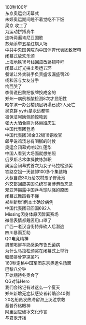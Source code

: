 100秒100年  
东京奥运会闭幕式  
朱婷奥运期间睡不着觉吃不下饭  
吴京 收工了  
为运动拼搏真牛  
连听两遍肯尼亚国歌  
苏炳添举五星红旗入场  
中共中央国务院向中国体育代表团致贺电  
闭幕式放欢乐颂  
上海地铁16号线回应改卧铺呼吁  
闭幕式灯光拼出奥运五环  
餐馆让外卖骑手负责盛饭漏盛罚20  
杨和苏与女友分手  
梅西哭了  
李倩说巴黎把银牌换成金的  
郑州一病例核酸检测8次才显阳性  
哈尔滨一办公楼顶层坍塌已致2人死亡  
吴克群 yyds是永远都输  
被保洁阿姨侧颜惊艳到  
张大大晒合照为佟丽娅庆生  
中国代表团登场  
中国代表团38金32银18铜收官  
郎平说鸡汤总有喝腻的时候  
奥运会闭幕式响起红莲华  
中国人看到大场面就想拍照  
俄罗斯艺术体操教练辞职  
奥运会闭幕式首次为女子马拉松颁奖  
铁路空姐一天装卸100多个集装箱  
大叔自费30万给农村孩子修泳池  
外交部回应美国总统签署涉港备忘录  
邓亚萍揭露中国乒乓球队强的原因  
闭幕式舞蹈看不懂  
郑州新增1例本土确诊病例  
中国代表团已回国692人  
Missing因身体原因暂离赛场  
微信表情都戴医用口罩了  
广西一老汉当街持斧砍人后潜逃  
四川暴雨互助  
QG电竞精神  
男孩喝鲜羊奶感染布鲁氏菌病  
为什么马拉松颁奖在闭幕式上举行  
糖醋排骨算凉菜吗  
160秒定格中国军团东京奥运名场面  
巴黎八分钟  
开始期待冬奥会了  
QG对阵Hero  
我们会铭记有过这么一个夏天  
郑州新增无症状感染者转确诊40例  
20名船员发热滞留海上哭泣求救  
基普乔格眼神  
阿里回应破冰文化传言  
与君歌开播  
